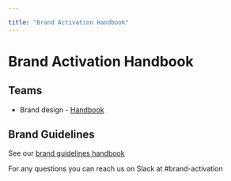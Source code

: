 ```yaml
---

title: "Brand Activation Handbook"
---
```








# Brand Activation Handbook


## Teams

- Brand design - [Handbook](/handbook/marketing/brand-and-product-marketing/design/)

## Brand Guidelines

See our [brand guidelines handbook](/handbook/marketing/brand-and-product-marketing/brand/brand-activation/brand-standards/)

For any questions you can reach us on Slack at #brand-activation
